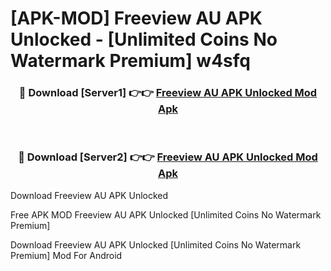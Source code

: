 # [APK-MOD] Freeview AU APK Unlocked - [Unlimited Coins No Watermark Premium] w4sfq



<div align="center">
<h3>🔴 Download [Server1] 👉👉 <a href="https://momento.my/?title=Freeview_AU_APK_Unlocked">Freeview AU APK Unlocked Mod Apk</a></h3><br>

<h3>🔴 Download [Server2] 👉👉 <a href="https://momento.my/?title=Freeview_AU_APK_Unlocked">Freeview AU APK Unlocked Mod Apk</a></h3>
</div>



Download Freeview AU APK Unlocked 

Free APK MOD Freeview AU APK Unlocked [Unlimited Coins No Watermark Premium]

Download Freeview AU APK Unlocked [Unlimited Coins No Watermark Premium] Mod For Android
